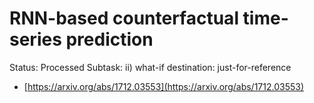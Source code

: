 # RNN-based counterfactual time-series prediction

Status: Processed
Subtask: ii) what-if
destination: just-for-reference

- [https://arxiv.org/abs/1712.03553](https://arxiv.org/abs/1712.03553)